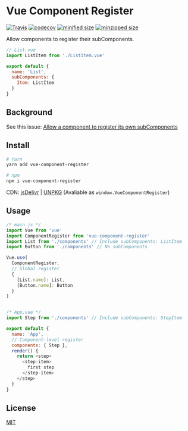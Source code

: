 # Vue Component Register

[![Travis](https://travis-ci.org/fjc0k/vue-component-register.svg?branch=master)](https://travis-ci.org/fjc0k/vue-component-register)
[![codecov](https://codecov.io/gh/fjc0k/vue-component-register/branch/master/graph/badge.svg)](https://codecov.io/gh/fjc0k/vue-component-register)
[![minified size](https://img.shields.io/badge/minified%20size-893%20B-blue.svg?MIN)](https://github.com/fjc0k/vue-component-register/blob/master/dist/vue-component-register.min.js)
[![minzipped size](https://img.shields.io/badge/minzipped%20size-488%20B-blue.svg?MZIP)](https://github.com/fjc0k/vue-component-register/blob/master/dist/vue-component-register.min.js)

Allow components to register their subComponents.

```js
// List.vue
import ListItem from './ListItem.vue'

export default {
  name: 'List',
  subComponents: {
    Item: ListItem
  }
}
```

## Background

See this issue: [Allow a component to register its own subComponents](https://github.com/vuejs/vue/issues/8249)

## Install

```bash
# Yarn
yarn add vue-component-register

# npm
npm i vue-component-register
```

CDN: [jsDelivr](//www.jsdelivr.com/package/npm/vue-component-register) | [UNPKG](//unpkg.com/vue-component-register/) (Avaliable as `window.VueComponentRegister`)

## Usage

```js
/* main.js */
import Vue from 'vue'
import ComponentRegister from 'vue-component-register'
import List from './components' // Include subComponents: ListItem
import Button from './components' // No subComponents

Vue.use(
  ComponentRegister,
  // Global register
  {
    [List.name]: List,
    [Button.name]: Button
  }
)


/* App.vue */
import Step from './components' // Include subComponents: StepItem

export default {
  name: 'App',
  // Component-level register
  components: { Step },
  render() {
    return <step>
      <step-item>
        first step
      </step-item>
    </step>
  }
}
```

## License

[MIT](./LICENSE)
